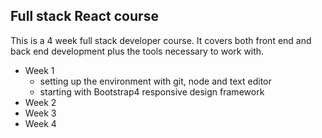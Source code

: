 ## Full stack React course

This is a 4 week full stack developer course. It covers both front end and back end development plus the tools necessary to work with.

- Week 1
    - setting up the environment with git, node and text editor
    - starting with Bootstrap4 responsive design framework
- Week 2
- Week 3
- Week 4
